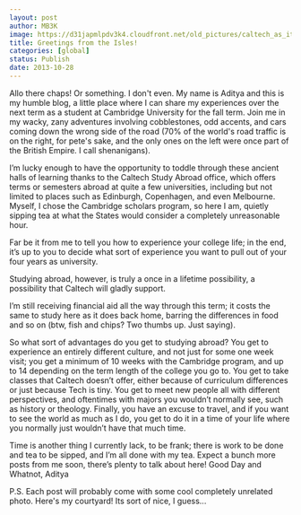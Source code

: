 ```yaml
---
layout: post
author: MB3K
image: https://d31japmlpdv3k4.cloudfront.net/old_pictures/caltech_as_it_happens/6a0105349b8251970b019b005457c4970d.jpg
title: Greetings from the Isles! 
categories: [global]
status: Publish
date: 2013-10-28
---
```


Allo there chaps! Or something. I don't even. 
My name is Aditya and this is my humble blog, a little place
where I can share my experiences over the next term as a student at Cambridge
University for the fall term. Join me in
my wacky, zany adventures involving cobblestones, odd accents, and cars coming
down the wrong side of the road (70% of the world's road traffic is on the right, for pete's sake, and the only ones on the left were once part of the British Empire. I call shenanigans).

I’m lucky enough to have the opportunity to toddle through
these ancient halls of learning thanks to the Caltech Study Abroad office,
which offers terms or semesters abroad at quite a few universities, including
but not limited to places such as Edinburgh, Copenhagen, and even Melbourne. Myself, I chose the Cambridge scholars
program, so here I am, quietly sipping tea at what the States would consider a
completely unreasonable hour.

Far be it from me to tell you how to experience your college
life; in the end, it’s up to you to decide what sort of experience you want to
pull out of your four years as university.

Studying abroad, however, is truly a once in a lifetime possibility, a
possibility that Caltech will gladly support.

I’m still receiving financial aid all the way through this term; it
costs the same to study here as it does back home, barring the differences in
food and so on (btw, fish and chips? Two thumbs up. Just saying).

So what sort of advantages do you get to studying abroad? You get to experience an entirely different
culture, and not just for some one week visit; you get a minimum of 10 weeks
with the Cambridge program, and up to 14 depending on the term length of the
college you go to. You get to take
classes that Caltech doesn’t offer, either because of curriculum differences or
just because Tech is tiny. You get to
meet new people all with different perspectives, and oftentimes with majors you
wouldn’t normally see, such as history or theology. Finally, you have an excuse to travel, and if
you want to see the world as much as I do, you get to do it in a time of your
life where you normally just wouldn’t have that much time.

Time is another thing I currently lack, to be frank; there
is work to be done and tea to be sipped, and I’m all done with my tea. Expect a bunch more posts from me soon, there’s
plenty to talk about here!
Good Day and Whatnot,
Aditya

P.S. Each post will probably come with some cool completely unrelated photo. Here's my courtyard! Its sort of nice, I guess...

